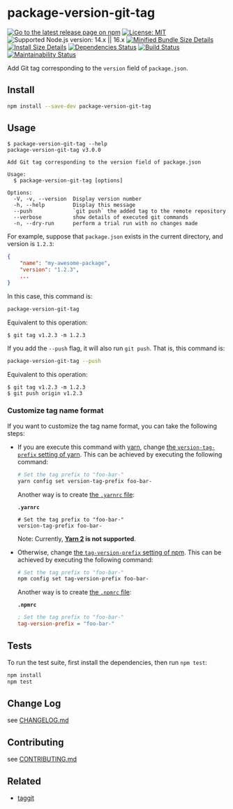 # package-version-git-tag

[![Go to the latest release page on npm](https://img.shields.io/npm/v/package-version-git-tag.svg)][npm]
[![License: MIT](https://img.shields.io/static/v1?label=license&message=MIT&color=green)][github-license]
![Supported Node.js version: 14.x || 16.x](https://img.shields.io/static/v1?label=node&message=14.x%20%7C%7C%2016.x&color=brightgreen)
[![Minified Bundle Size Details](https://img.shields.io/bundlephobia/min/package-version-git-tag/3.0.0)](https://bundlephobia.com/result?p=package-version-git-tag@3.0.0)
[![Install Size Details](https://packagephobia.now.sh/badge?p=package-version-git-tag@3.0.0)](https://packagephobia.now.sh/result?p=package-version-git-tag@3.0.0)
[![Dependencies Status](https://david-dm.org/sounisi5011/package-version-git-tag/status.svg)](https://david-dm.org/sounisi5011/package-version-git-tag)
[![Build Status](https://github.com/sounisi5011/package-version-git-tag/actions/workflows/ci.yaml/badge.svg)](https://github.com/sounisi5011/package-version-git-tag/actions/workflows/ci.yaml?query=branch%3Amaster)
[![Maintainability Status](https://api.codeclimate.com/v1/badges/ac675a219746d53b79bc/maintainability)](https://codeclimate.com/github/sounisi5011/package-version-git-tag/maintainability)

[npm]: https://www.npmjs.com/package/package-version-git-tag
[github-license]: https://github.com/sounisi5011/package-version-git-tag/tree/v3.0.0/LICENSE

Add Git tag corresponding to the `version` field of `package.json`.

## Install

```sh
npm install --save-dev package-version-git-tag
```

## Usage

```console
$ package-version-git-tag --help
package-version-git-tag v3.0.0

Add Git tag corresponding to the version field of package.json

Usage:
  $ package-version-git-tag [options]

Options:
  -V, -v, --version  Display version number 
  -h, --help         Display this message 
  --push             `git push` the added tag to the remote repository 
  --verbose          show details of executed git commands 
  -n, --dry-run      perform a trial run with no changes made 
```

For example, suppose that `package.json` exists in the current directory, and version is `1.2.3`:

```json
{
    "name": "my-awesome-package",
    "version": "1.2.3",
    ...
}
```

In this case, this command is:

```sh
package-version-git-tag
```

Equivalent to this operation:

```console
$ git tag v1.2.3 -m 1.2.3
```

If you add the `--push` flag, it will also run `git push`. That is, this command is:

```sh
package-version-git-tag --push
```

Equivalent to this operation:

```console
$ git tag v1.2.3 -m 1.2.3
$ git push origin v1.2.3
```

### Customize tag name format

If you want to customize the tag name format, you can take the following steps:

* If you are execute this command with [yarn], change [the `version-tag-prefix` setting of yarn](https://classic.yarnpkg.com/docs/cli/version#toc-git-tags).
  This can be achieved by executing the following command:

  ```sh
  # Set the tag prefix to "foo-bar-"
  yarn config set version-tag-prefix foo-bar-
  ```

  Another way is to create [the `.yarnrc` file](https://classic.yarnpkg.com/docs/yarnrc):

  **`.yarnrc`**
  ```
  # Set the tag prefix to "foo-bar-"
  version-tag-prefix foo-bar-
  ```

  Note: Currently, **[Yarn 2](https://github.com/yarnpkg/berry) is not supported**.

[yarn]: https://yarnpkg.com

* Otherwise, change [the `tag-version-prefix` setting of npm](https://docs.npmjs.com/misc/config#tag-version-prefix).
  This can be achieved by executing the following command:

  ```sh
  # Set the tag prefix to "foo-bar-"
  npm config set tag-version-prefix foo-bar-
  ```

  Another way is to create [the `.npmrc` file](https://docs.npmjs.com/files/npmrc):

  **`.npmrc`**
  ```ini
  ; Set the tag prefix to "foo-bar-"
  tag-version-prefix = "foo-bar-"
  ```

## Tests

To run the test suite, first install the dependencies, then run `npm test`:

```sh
npm install
npm test
```

## Change Log

see [CHANGELOG.md](https://github.com/sounisi5011/package-version-git-tag/tree/v3.0.0/CHANGELOG.md)

## Contributing

see [CONTRIBUTING.md](https://github.com/sounisi5011/package-version-git-tag/tree/master/CONTRIBUTING.md)

## Related

* [taggit](https://github.com/okunishinishi/node-taggit)
